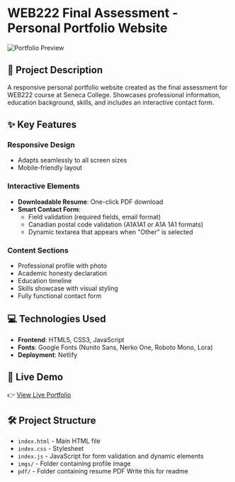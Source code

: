# WEB222 Final Assessment - Personal Portfolio Website

![Portfolio Preview]()

## 📝 Project Description
A responsive personal portfolio website created as the final assessment for WEB222 course at Seneca College. Showcases professional information, education background, skills, and includes an interactive contact form.

## ✨ Key Features
### Responsive Design
- Adapts seamlessly to all screen sizes
- Mobile-friendly layout

### Interactive Elements
- **Downloadable Resume**: One-click PDF download
- **Smart Contact Form**:
  - Field validation (required fields, email format)
  - Canadian postal code validation (A1A1A1 or A1A 1A1 formats)
  - Dynamic textarea that appears when "Other" is selected

### Content Sections
- Professional profile with photo
- Academic honesty declaration
- Education timeline
- Skills showcase with visual styling
- Fully functional contact form

## 💻 Technologies Used
- **Frontend**: HTML5, CSS3, JavaScript
- **Fonts**: Google Fonts (Nunito Sans, Nerko One, Roboto Mono, Lora)
- **Deployment**: Netlify

## 🚀 Live Demo
👉 [View Live Portfolio](https://ashriyaaweb222.netlify.app/)

## 🛠️ Project Structure
- `index.html` - Main HTML file
- `index.css` - Stylesheet
- `index.js` - JavaScript for form validation and dynamic elements
- `imgs/` - Folder containing profile image
- `pdf/` - Folder containing resume PDF Write this for readme
